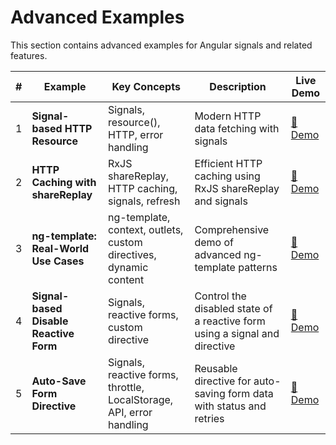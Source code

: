 # Advanced Examples

This section contains advanced examples for Angular signals and related features.

| # | Example | Key Concepts | Description | Live Demo |
|---|---------|-------------|-------------|-----------|
| 1 | **Signal-based HTTP Resource** | Signals, resource(), HTTP, error handling | Modern HTTP data fetching with signals | [🔗 Demo](https://angular-signal-examples.netlify.app/advanced/advanced-example-1) |
| 2 | **HTTP Caching with shareReplay** | RxJS shareReplay, HTTP caching, signals, refresh | Efficient HTTP caching using RxJS shareReplay and signals | [🔗 Demo](https://angular-signal-examples.netlify.app/advanced/advanced-example-2) |
| 3 | **ng-template: Real-World Use Cases** | ng-template, context, outlets, custom directives, dynamic content | Comprehensive demo of advanced ng-template patterns | [🔗 Demo](https://angular-signal-examples.netlify.app/advanced/advanced-example3) |
| 4 | **Signal-based Disable Reactive Form** | Signals, reactive forms, custom directive | Control the disabled state of a reactive form using a signal and directive | [🔗 Demo](https://angular-signal-examples.netlify.app/advanced/example4) |
| 5 | **Auto-Save Form Directive** | Signals, reactive forms, throttle, LocalStorage, API, error handling | Reusable directive for auto-saving form data with status and retries | [🔗 Demo](https://angular-signal-examples.netlify.app/advanced/example5) |
